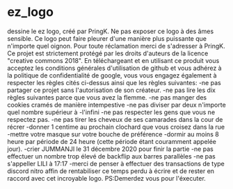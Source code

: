 # ez_logo
dessine le ez logo, créé par PringK.                                                                                                                               Ne pas exposer ce logo à des âmes sensible.                                                                                                                        Ce logo peut faire pleurer d'une manière plus puissante que n'importe quel oignon.                                                                               Pour toute réclamation merci de s'adresser à PringK.                                                                                                               Ce projet est strictement protégé par les droits d'auteurs de la licence "creative commons 2018".                                                                  En téléchargeant et en utilisant ce produit vous acceptez les conditions générales d'utilisation de github                                                         et vous adhérez à la politique de confidentialité de google,                                                                                                     vous vous engagez également à respecter les règles cités ci-dessus ainsi que les règles suivantes:                                                                  -ne pas partager ce projet sans l'autorisation de son créateur.                                                                                                     -ne pas lire les dix règles suivantes parce que vous avez la flemme.                                                                                                -ne pas manger des cookies cramés de manière intempestive                                                                                                           -ne pas diviser par deux n'importe quel nombre supérieur à -l'infini                                                                                                -ne pas respecter les gens que vous ne respectez pas.                                                                                                               -ne pas tirer les cheveux de ses camarades dans la cour de récrer                                                                                                   -donner 1 centime au prochain clochard que vous croisez dans la rue                                                                                                 -mettre votre masque sur votre bouche de préférence                                                                                                                 -dormir au moins 8 heure par période de 24 heure (cette période étant couramment appelée jour).                                                                     -crier JUMMANJI le 31 décembre 2020 pour finir la partie                                                                                                            -ne pas effectuer un nombre trop élevé de backflip aux barres parallèles                                                                                            -ne pas s'appeller LILI à 17:17                                                                                                                                     -merci de penser à effectuer des transactions de type discord nitro affin de rentabiliser ce temps perdu à écrire et de rester en raccord avec cet incroyable logo. PS:Demerdez vous pour l'éxecuter.
